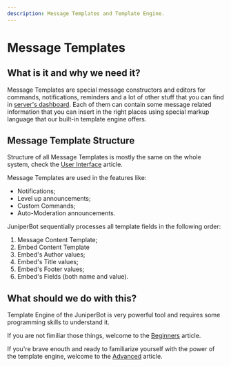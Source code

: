 ```yaml
---
description: Message Templates and Template Engine.
---
```


# Message Templates

## What is it and why we need it? <a id="why"></a>

Message Templates are special message constructors and editors for commands, notifications, reminders and a lot of other stuff that you can find in [server's dashboard](../../#configure). Each of them can contain some message related information that you can insert in the right places using special markup language that our built-in template engine offers.

## Message Template Structure <a id="structure"></a>

Structure of all Message Templates is mostly the same on the whole system, check the [User Interface](ui.md) article.

Message Templates are used in the features like:

* Notifications;
* Level up announcements;
* Custom Commands;
* Auto-Moderation announcements.

JuniperBot sequentially processes all template fields in the following order:

1. Message Content Template;
2. Embed Content Template
3. Embed's Author values;
4. Embed's Title values;
5. Embed's Footer values;
6. Embed's Fields \(both name and value\).

## What should we do with this? <a id="what-do"></a>

Template Engine of the JuniperBot is very powerful tool and requires some programming skills to understand it.

If you are not fimiliar those things, welcome to the [Beginners](beginners/) article.

If you're brave enouth and ready to familiarize yourself with the power of the template engine, welcome to the [Advanced](advanced/) article.

